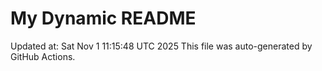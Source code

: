 # My Dynamic README
Updated at: Sat Nov  1 11:15:48 UTC 2025
This file was auto-generated by GitHub Actions.
